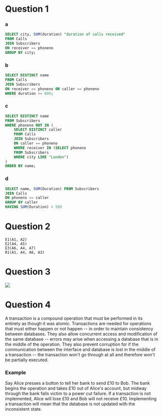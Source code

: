 # Question 1
### a
``` SQL
SELECT city, SUM(duration) "duration of calls received"
FROM Calls
JOIN Subscribers
ON receiver == phoneno
GROUP BY city;
```
### b
``` SQL
SELECT DISTINCT name
FROM Calls
JOIN Subscribers
ON receiver == phoneno OR caller == phoneno
WHERE duration >= 600;
```
### c
``` SQL
SELECT DISTINCT name
FROM Subscribers
WHERE phoneno NOT IN (
    SELECT DISTINCT caller 
    FROM Calls
    JOIN Subscribers
    ON caller == phoneno
    WHERE receiver IN (SELECT phoneno
    FROM Subscribers
    WHERE city LIKE "London")
)
ORDER BY name;
```
### d
``` SQL
SELECT name, SUM(Duration) FROM Subscribers
JOIN Calls
ON phoneno == caller
GROUP BY caller
HAVING SUM(Duration) > 500
```
# Question 2
```
E1(A1, A2)
E2(A4, A5)
E3(A6, A4, A7)
R1(A1, A4, A6, A3)
```
# Question 3
![](https://i.gyazo.com/f9ba03c1791c66134aba827296070afc.png)
# Question 4
A transaction is a compound operation that must be performed in its entirety as though it was atomic. Transactions are needed for operations that must either happen or not happen -- in order to maintain consistency between databases. They also allow concurrent access and modification of the same database -- errors may arise when accessing a database that is in the middle of the operation. They also prevent corruption for if the communication between the interface and database is lost in the middle of a transaction -- the transaction won't go through at all and therefore won't be partially executed.

### Example
Say Alice presses a button to tell her bank to send £10 to Bob. The bank begins the operation and takes £10 out of Alice's account, but midway through the bank falls victim to a power cut failure. If a transaction is not implemented, Alice will lose £10 and Bob will not receive £10. Implementing a transaction will mean that the database is not updated with the inconsistent state.

